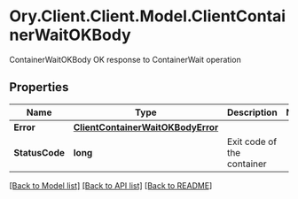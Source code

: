 # Ory.Client.Client.Model.ClientContainerWaitOKBody
ContainerWaitOKBody OK response to ContainerWait operation

## Properties

Name | Type | Description | Notes
------------ | ------------- | ------------- | -------------
**Error** | [**ClientContainerWaitOKBodyError**](ClientContainerWaitOKBodyError.md) |  | 
**StatusCode** | **long** | Exit code of the container | 

[[Back to Model list]](../README.md#documentation-for-models) [[Back to API list]](../README.md#documentation-for-api-endpoints) [[Back to README]](../README.md)

